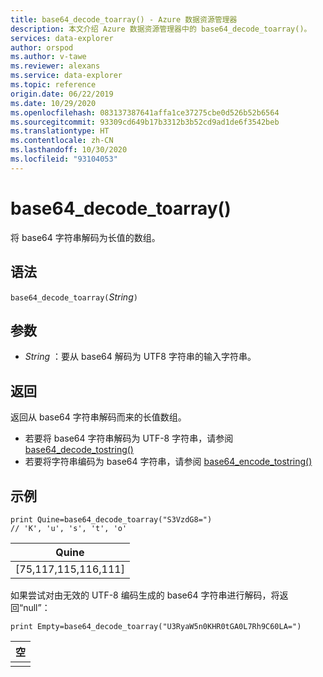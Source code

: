 ```yaml
---
title: base64_decode_toarray() - Azure 数据资源管理器
description: 本文介绍 Azure 数据资源管理器中的 base64_decode_toarray()。
services: data-explorer
author: orspod
ms.author: v-tawe
ms.reviewer: alexans
ms.service: data-explorer
ms.topic: reference
origin.date: 06/22/2019
ms.date: 10/29/2020
ms.openlocfilehash: 083137387641affa1ce37275cbe0d526b52b6564
ms.sourcegitcommit: 93309cd649b17b3312b3b52cd9ad1de6f3542beb
ms.translationtype: HT
ms.contentlocale: zh-CN
ms.lasthandoff: 10/30/2020
ms.locfileid: "93104053"
---
```

# <a name="base64_decode_toarray"></a>base64_decode_toarray()

将 base64 字符串解码为长值的数组。

## <a name="syntax"></a>语法

`base64_decode_toarray(`*String*`)`

## <a name="arguments"></a>参数

* *String* ：要从 base64 解码为 UTF8 字符串的输入字符串。

## <a name="returns"></a>返回

返回从 base64 字符串解码而来的长值数组。

* 若要将 base64 字符串解码为 UTF-8 字符串，请参阅 [base64_decode_tostring()](base64_decode_tostringfunction.md)
* 若要将字符串编码为 base64 字符串，请参阅 [base64_encode_tostring()](base64_encode_tostringfunction.md)

## <a name="example"></a>示例

<!-- csl: https://help.kusto.chinacloudapi.cn:443/Samples -->
```kusto
print Quine=base64_decode_toarray("S3VzdG8=")  
// 'K', 'u', 's', 't', 'o'
```

|Quine|
|-----|
|[75,117,115,116,111]|

如果尝试对由无效的 UTF-8 编码生成的 base64 字符串进行解码，将返回“null”：

<!-- csl: https://help.kusto.chinacloudapi.cn:443/Samples -->
```kusto
print Empty=base64_decode_toarray("U3RyaW5n0KHR0tGA0L7Rh9C60LA=")
```

|空|
|-----|
||
